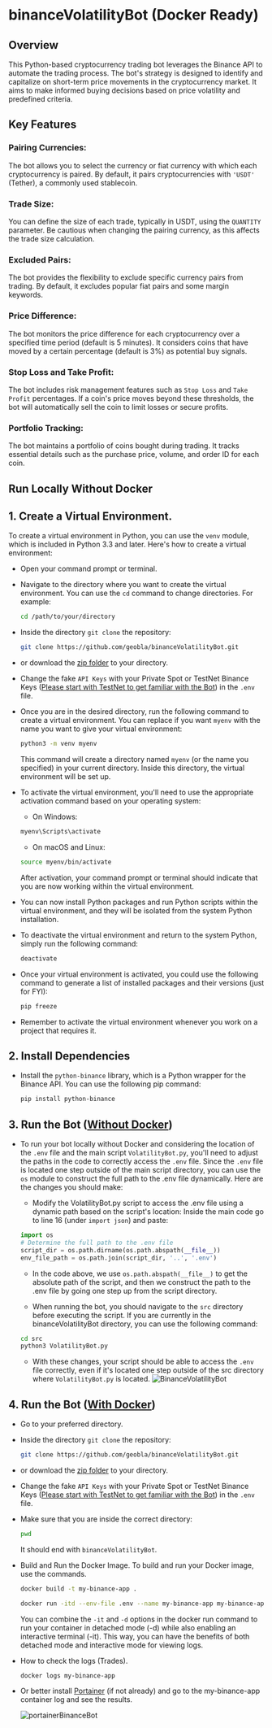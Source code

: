 # binanceVolatilityBot (Docker Ready)

## Overview
This Python-based cryptocurrency trading bot leverages the Binance API to automate the trading process. The bot's strategy is designed to identify and capitalize on short-term price movements in the cryptocurrency market. It aims to make informed buying decisions based on price volatility and predefined criteria.

## Key Features

### Pairing Currencies: 
The bot allows you to select the currency or fiat currency with which each cryptocurrency is paired. By default, it pairs cryptocurrencies with `'USDT'` (Tether), a commonly used stablecoin.

### Trade Size: 
You can define the size of each trade, typically in USDT, using the `QUANTITY` parameter. Be cautious when changing the pairing currency, as this affects the trade size calculation.

### Excluded Pairs: 
The bot provides the flexibility to exclude specific currency pairs from trading. By default, it excludes popular fiat pairs and some margin keywords.

### Price Difference: 
The bot monitors the price difference for each cryptocurrency over a specified time period (default is 5 minutes). It considers coins that have moved by a certain percentage (default is 3%) as potential buy signals.

### Stop Loss and Take Profit: 
The bot includes risk management features such as `Stop Loss` and `Take Profit` percentages. If a coin's price moves beyond these thresholds, the bot will automatically sell the coin to limit losses or secure profits.

### Portfolio Tracking: 
The bot maintains a portfolio of coins bought during trading. It tracks essential details such as the purchase price, volume, and order ID for each coin.

## Run Locally Without Docker

## 1. Create a Virtual Environment. 
   
To create a virtual environment in Python, you can use the <code>venv</code> module, which is included in Python 3.3 and later. Here's how to create a virtual environment:
- Open your command prompt or terminal.
- Navigate to the directory where you want to create the virtual environment.
  You can use the `cd` command to change directories.
  For example:
  ```bash
  cd /path/to/your/directory
  ```
- Inside the directory `git clone` the repository:
  ```bash
  git clone https://github.com/geobla/binanceVolatilityBot.git
  ```
- or download the [zip folder](https://github.com/geobla/binanceVolatilityBot/archive/refs/heads/main.zip) to your directory.
- Change the fake `API Keys` with your Private Spot or TestNet Binance Keys (<ins>Please start with TestNet to get familiar with the Bot</ins>) in the `.env` file.
- Once you are in the desired directory, run the following command to create a virtual environment.
  You can replace if you want <code>myenv</code> with the name you want to give your virtual environment:
  ```bash
  python3 -m venv myenv
  ```
  This command will create a directory named <code>myenv</code> (or the name you specified) in your current directory.
  Inside this directory, the virtual environment will be set up.

- To activate the virtual environment, you'll need to use the appropriate activation command based on your operating system:
  - On Windows:
  ```bash
  myenv\Scripts\activate
  ```
  - On macOS and Linux:
  ```bash
  source myenv/bin/activate
  ```
  After activation, your command prompt or terminal should indicate that you are now working within the virtual environment.

- You can now install Python packages and run Python scripts within the virtual environment, and they will be isolated from the system Python installation.

- To deactivate the virtual environment and return to the system Python, simply run the following command:
  ```bash
  deactivate
  ```
- Once your virtual environment is activated, you could use the following command to generate a list of installed packages and their versions (just for FYI):
  ```bash
  pip freeze
  ```  
- Remember to activate the virtual environment whenever you work on a project that requires it.

## 2. Install Dependencies

- Install the <code>python-binance</code> library, which is a Python wrapper for the Binance API. You can use the following pip command:
  
  ```bash
  pip install python-binance
  ```
## 3. Run the Bot (<ins>Without Docker</ins>)

- To run your bot locally without Docker and considering the location of the `.env` file and the main script `VolatilityBot.py`, you'll need to adjust the paths in the code to correctly access the `.env` file. Since the `.env` file is located one step outside of the main script directory, you can use the `os` module to construct the full path to the .env file dynamically. Here are the changes you should make:
  
   - Modify the VolatilityBot.py script to access the .env file using a dynamic path based on the script's location:
     Inside the main code go to line 16 (under `import json`) and paste:
  ```python
  import os
  # Determine the full path to the .env file
  script_dir = os.path.dirname(os.path.abspath(__file__))
  env_file_path = os.path.join(script_dir, '..', '.env')
  ```
   - In the code above, we use `os.path.abspath(__file__)` to get the absolute path of the script, and then we construct the path to the .env file by going one step up from the script directory.

   - When running the bot, you should navigate to the `src` directory before executing the script. If you are currently in the binanceVolatilityBot directory, you can use the following command:
  ```bash
  cd src
  python3 VolatilityBot.py
  ```
  - With these changes, your script should be able to access the `.env` file correctly, even if it's located one step outside of the src directory where 
    `VolatilityBot.py` is located.
![BinanceVolatilityBot](https://github.com/geobla/binanceVolatilityBot/assets/99928380/f8fb6175-755b-4955-a2ad-588e3a3d10ed)

## 4. Run the Bot (<ins>With Docker</ins>)
- Go to your preferred directory.
- Inside the directory `git clone` the repository:
  ```bash
  git clone https://github.com/geobla/binanceVolatilityBot.git
  ```
- or download the [zip folder](https://github.com/geobla/binanceVolatilityBot/archive/refs/heads/main.zip) to your directory.
- Change the fake `API Keys` with your Private Spot or TestNet Binance Keys (<ins>Please start with TestNet to get familiar with the Bot</ins>) in the `.env` file.
- Make sure that you are inside the correct directory:
  ```bash
  pwd
  ```
  It should end with `binanceVolatilityBot`.
- Build and Run the Docker Image.
  To build and run your Docker image, use the commands.

  ```bash
  docker build -t my-binance-app .
  ```
  ```bash
  docker run -itd --env-file .env --name my-binance-app my-binance-app
  ``` 
  You can combine the `-it` and `-d` options in the docker run command to run your container in detached mode (-d) while also enabling an interactive terminal (-it). 
  This way, you can have the benefits of both detached mode and interactive mode for viewing logs.
- How to check the logs (Trades).
  ```bash
  docker logs my-binance-app
  ```
- Or better install [Portainer](https://docs.portainer.io/start/install-ce/server/docker/linux) (if not already) and go to the my-binance-app container log and see the 
  results.
  
  ![portainerBinanceBot](https://github.com/geobla/binanceVolatilityBot/assets/99928380/7cbd8b3a-8cec-4d40-bb89-9e32cf0571d1)




